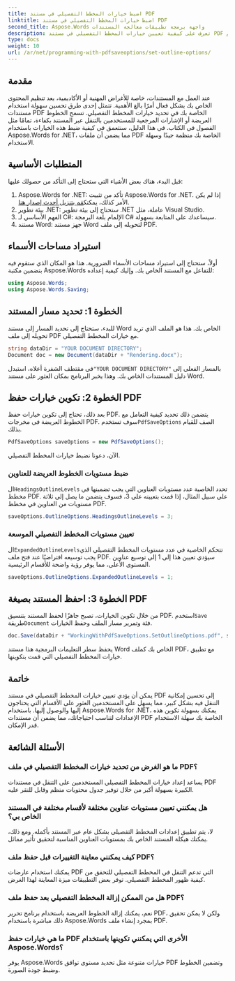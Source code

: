 ```yaml
---
title: اضبط خيارات المخطط التفصيلي في مستند PDF
linktitle: اضبط خيارات المخطط التفصيلي في مستند PDF
second_title: Aspose.Words واجهة برمجة تطبيقات معالجة المستندات
description: تعرف على كيفية تعيين خيارات المخطط التفصيلي في مستند PDF باستخدام Aspose.Words for .NET. قم بتحسين التنقل في ملفات PDF عن طريق تكوين مستويات العناوين والمخططات التفصيلية الموسعة.
type: docs
weight: 10
url: /ar/net/programming-with-pdfsaveoptions/set-outline-options/
---
```

## مقدمة

عند العمل مع المستندات، خاصة للأغراض المهنية أو الأكاديمية، يعد تنظيم المحتوى الخاص بك بشكل فعال أمرًا بالغ الأهمية. تتمثل إحدى طرق تحسين سهولة استخدام مستندات PDF الخاصة بك في تحديد خيارات المخطط التفصيلي. تسمح الخطوط العريضة أو الإشارات المرجعية للمستخدمين بالتنقل عبر المستند بكفاءة، تمامًا مثل الفصول في الكتاب. في هذا الدليل، سنتعمق في كيفية ضبط هذه الخيارات باستخدام Aspose.Words for .NET، مما يضمن أن ملفات PDF الخاصة بك منظمة جيدًا وسهلة الاستخدام.

## المتطلبات الأساسية

قبل البدء، هناك بعض الأشياء التي ستحتاج إلى التأكد من حصولك عليها:

1.  Aspose.Words for .NET: تأكد من تثبيت Aspose.Words for .NET. إذا لم يكن الأمر كذلك، يمكنك[قم بتنزيل أحدث إصدار هنا](https://releases.aspose.com/words/net/).
2. بيئة تطوير .NET: ستحتاج إلى بيئة تطوير .NET عاملة، مثل Visual Studio.
3. الفهم الأساسي لـ C#: الإلمام بلغة البرمجة C# سيساعدك على المتابعة بسهولة.
4. مستند Word: جهز مستند Word لتحويله إلى ملف PDF.

## استيراد مساحات الأسماء

أولاً، ستحتاج إلى استيراد مساحات الأسماء الضرورية. هذا هو المكان الذي ستقوم فيه بتضمين مكتبة Aspose.Words للتفاعل مع المستند الخاص بك. وإليك كيفية إعداده:

```csharp
using Aspose.Words;
using Aspose.Words.Saving;
```

## الخطوة 1: تحديد مسار المستند

للبدء، ستحتاج إلى تحديد المسار إلى مستند Word الخاص بك. هذا هو الملف الذي تريد تحويله إلى ملف PDF مع خيارات المخطط التفصيلي. 

```csharp
string dataDir = "YOUR DOCUMENT DIRECTORY";
Document doc = new Document(dataDir + "Rendering.docx");
```

 في مقتطف الشفرة أعلاه، استبدل`"YOUR DOCUMENT DIRECTORY"` بالمسار الفعلي إلى دليل المستندات الخاص بك. وهذا يخبر البرنامج بمكان العثور على مستند Word.

## الخطوة 2: تكوين خيارات حفظ PDF

 بعد ذلك، تحتاج إلى تكوين خيارات حفظ PDF. يتضمن ذلك تحديد كيفية التعامل مع الخطوط العريضة في مخرجات PDF. سوف تستخدم`PdfSaveOptions` الصف للقيام بذلك.

```csharp
PdfSaveOptions saveOptions = new PdfSaveOptions();
```

الآن، دعونا نضبط خيارات المخطط التفصيلي. 

### ضبط مستويات الخطوط العريضة للعناوين

 ال`HeadingsOutlineLevels` تحدد الخاصية عدد مستويات العناوين التي يجب تضمينها في مخطط PDF. على سبيل المثال، إذا قمت بتعيينه على 3، فسوف يتضمن ما يصل إلى ثلاثة مستويات من العناوين في مخطط PDF.

```csharp
saveOptions.OutlineOptions.HeadingsOutlineLevels = 3;
```

### تعيين مستويات المخطط التفصيلي الموسعة

 ال`ExpandedOutlineLevels`تتحكم الخاصية في عدد مستويات المخطط التفصيلي الذي يجب توسيعه افتراضيًا عند فتح ملف PDF. سيؤدي تعيين هذا إلى 1 إلى توسيع عناوين المستوى الأعلى، مما يوفر رؤية واضحة للأقسام الرئيسية.

```csharp
saveOptions.OutlineOptions.ExpandedOutlineLevels = 1;
```

## الخطوة 3: احفظ المستند بصيغة PDF

 من خلال تكوين الخيارات، تصبح جاهزًا لحفظ المستند بتنسيق PDF. استخدم`Save` طريقة`Document` فئة وتمرير مسار الملف وحفظ الخيارات.

```csharp
doc.Save(dataDir + "WorkingWithPdfSaveOptions.SetOutlineOptions.pdf", saveOptions);
```

يحفظ سطر التعليمات البرمجية هذا مستند Word الخاص بك كملف PDF، مع تطبيق خيارات المخطط التفصيلي التي قمت بتكوينها. 

## خاتمة

يمكن أن يؤدي تعيين خيارات المخطط التفصيلي في مستند PDF إلى تحسين إمكانية التنقل فيه بشكل كبير، مما يسهل على المستخدمين العثور على الأقسام التي يحتاجون إليها والوصول إليها. باستخدام Aspose.Words for .NET، يمكنك بسهولة تكوين هذه الإعدادات لتناسب احتياجاتك، مما يضمن أن مستندات PDF الخاصة بك سهلة الاستخدام قدر الإمكان.

## الأسئلة الشائعة

### ما هو الغرض من تحديد خيارات المخطط التفصيلي في ملف PDF؟

يساعد إعداد خيارات المخطط التفصيلي المستخدمين على التنقل في مستندات PDF الكبيرة بسهولة أكبر من خلال توفير جدول محتويات منظم وقابل للنقر عليه.

### هل يمكنني تعيين مستويات عناوين مختلفة لأقسام مختلفة في المستند الخاص بي؟

لا، يتم تطبيق إعدادات المخطط التفصيلي بشكل عام عبر المستند بأكمله. ومع ذلك، يمكنك هيكلة المستند الخاص بك بمستويات العناوين المناسبة لتحقيق تأثير مماثل.

### كيف يمكنني معاينة التغييرات قبل حفظ ملف PDF؟

يمكنك استخدام عارضات PDF التي تدعم التنقل في المخطط التفصيلي للتحقق من كيفية ظهور المخطط التفصيلي. توفر بعض التطبيقات ميزة المعاينة لهذا الغرض.

### هل من الممكن إزالة المخطط التفصيلي بعد حفظ ملف PDF؟

نعم، يمكنك إزالة الخطوط العريضة باستخدام برنامج تحرير PDF، ولكن لا يمكن تحقيق ذلك مباشرة باستخدام Aspose.Words بمجرد إنشاء ملف PDF.

### ما هي خيارات حفظ PDF الأخرى التي يمكنني تكوينها باستخدام Aspose.Words؟

يوفر Aspose.Words خيارات متنوعة مثل تحديد مستوى توافق PDF وتضمين الخطوط وضبط جودة الصورة.